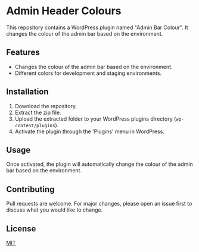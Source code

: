 # Admin Header Colours

This repository contains a WordPress plugin named "Admin Bar Colour". It changes the colour of the admin bar based on the environment.

## Features

- Changes the colour of the admin bar based on the environment.
- Different colors for development and staging environments.

## Installation

1. Download the repository.
2. Extract the zip file.
3. Upload the extracted folder to your WordPress plugins directory (`wp-content/plugins`).
4. Activate the plugin through the 'Plugins' menu in WordPress.

## Usage

Once activated, the plugin will automatically change the colour of the admin bar based on the environment.

## Contributing

Pull requests are welcome. For major changes, please open an issue first to discuss what you would like to change.

## License

[MIT](https://choosealicense.com/licenses/mit/)